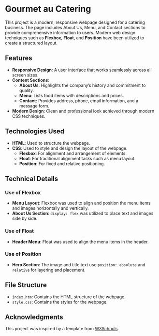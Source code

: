 # Gourmet au Catering

This project is a modern, responsive webpage designed for a catering business. The page includes About Us, Menu, and Contact sections to provide comprehensive information to users. Modern web design techniques such as **Flexbox**, **Float**, and **Position** have been utilized to create a structured layout.

## Features

- **Responsive Design**: A user interface that works seamlessly across all screen sizes.
- **Content Sections**:
  - **About Us**: Highlights the company’s history and commitment to quality.
  - **Menu**: Lists food items with descriptions and prices.
  - **Contact**: Provides address, phone, email information, and a message form.
- **Modern Design**: Clean and professional look achieved through modern CSS techniques.

## Technologies Used

- **HTML**: Used to structure the webpage.
- **CSS**: Used to style and design the layout of the webpage.
  - **Flexbox**: For alignment and arrangement of elements.
  - **Float**: For traditional alignment tasks such as menu layout.
  - **Position**: For fixed and relative positioning.

## Technical Details

### Use of Flexbox
- **Menu Layout**: Flexbox was used to align and position the menu items and images horizontally and vertically.
- **About Us Section**: `display: flex` was utilized to place text and images side by side.

### Use of Float
- **Header Menu**: Float was used to align the menu items in the header.

### Use of Position
- **Hero Section**: The image and title text use `position: absolute` and `relative` for layering and placement.

## File Structure

- `index.htm`: Contains the HTML structure of the webpage.
- `style.css`: Contains the styles for the webpage.

## Acknowledgments

This project was inspired by a template from [W3Schools](https://www.w3schools.com/).
